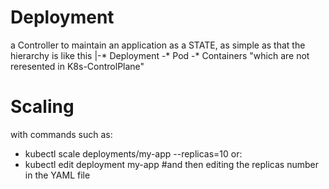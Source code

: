 # Deployment
a Controller to maintain an application as a STATE, as simple as that
the hierarchy is like this
|-* Deployment
  -* Pod
    -* Containers "which are not reresented in K8s-ControlPlane"
    
# Scaling
with commands such as:
* kubectl scale deployments/my-app --replicas=10
or:
* kubectl edit deployment my-app #and then editing the replicas number in the YAML file
